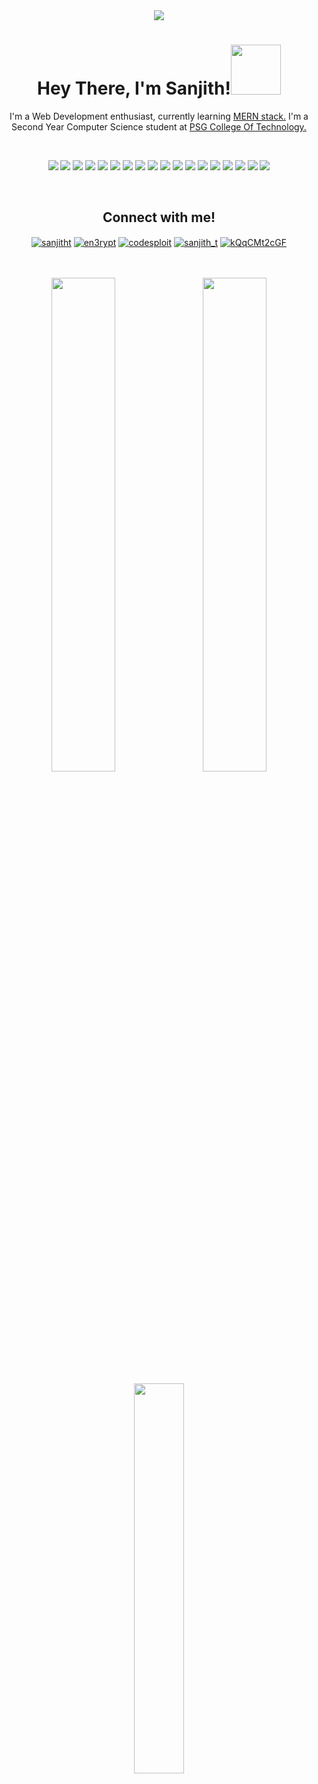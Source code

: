 <!-- https://wallup.net/wp-content/uploads/2018/09/25/621435-minimalism-programming-HTML.jpg -->
<!-- https://media.giphy.com/media/KzJkzjggfGN5Py6nkT/giphy.gif -->
<div align="center">
  <img src="https://jusmarktech.com/public/a/images/pages/web_development.gif"/>
  
 <h1 align="center">Hey There, I'm Sanjith!<img src="https://media.giphy.com/media/3ohhwMDyS6rv3sB8yI/giphy.gif" width="80px"/></h1>
  <p align="center">I'm a Web Development enthusiast, currently learning <a href="https://www.mongodb.com/mern-stack">MERN stack.</a> I'm a Second Year Computer Science student at <a href="https://www.psgtech.edu/">PSG College Of Technology.</a></p><br>


![](https://img.shields.io/badge/c-%2300599C.svg?style=for-the-badge&logo=c&logoColor=white)
![](https://img.shields.io/badge/c++-%2300599C.svg?style=for-the-badge&logo=c%2B%2B&logoColor=white)
![](https://img.shields.io/badge/python-3670A0?style=for-the-badge&logo=python&logoColor=ffdd54)
![](https://img.shields.io/badge/Qt-%23217346.svg?style=for-the-badge&logo=Qt&logoColor=white)
![](https://img.shields.io/badge/django-%23092E20.svg?style=for-the-badge&logo=django&logoColor=white)
![](https://img.shields.io/badge/Oracle-F80000?style=for-the-badge&logo=oracle&logoColor=white)
![](https://img.shields.io/badge/mysql-%2300f.svg?style=for-the-badge&logo=mysql&logoColor=white)
![](https://img.shields.io/badge/MongoDB-%234ea94b.svg?style=for-the-badge&logo=mongodb&logoColor=white)
![](https://img.shields.io/badge/html5-%23E34F26.svg?style=for-the-badge&logo=html5&logoColor=white)
![](https://img.shields.io/badge/css3-%231572B6.svg?style=for-the-badge&logo=css3&logoColor=white)
![](https://img.shields.io/badge/javascript-%23323330.svg?style=for-the-badge&logo=javascript&logoColor=%23F7DF1E)
![](https://img.shields.io/badge/tailwindcss-%2338B2AC.svg?style=for-the-badge&logo=tailwind-css&logoColor=white)
![](https://img.shields.io/badge/react-%2320232a.svg?style=for-the-badge&logo=react&logoColor=%2361DAFB)
![](https://img.shields.io/badge/Next-black?style=for-the-badge&logo=next.js&logoColor=white)
![](https://img.shields.io/badge/node.js-6DA55F?style=for-the-badge&logo=node.js&logoColor=white)
![](https://img.shields.io/badge/express.js-%23404d59.svg?style=for-the-badge&logo=express&logoColor=%2361DAFB)
![](https://img.shields.io/badge/figma-%23F24E1E.svg?style=for-the-badge&logo=figma&logoColor=white)
![](https://img.shields.io/badge/vercel-%23000000.svg?style=for-the-badge&logo=vercel&logoColor=white)


<br><h2 align="center">Connect with me!</h2>
<div align="center">

<a href="https://linkedin.com/in/sanjitht" target="blank"><img align="center" src="https://img.shields.io/badge/linkedin-%230077B5.svg?style=for-the-badge&logo=linkedin&logoColor=white" alt="sanjitht"  /></a>
<a href="https://instagram.com/en3rypt" target="blank"><img align="center" src="https://img.shields.io/badge/instagram-%23E4405F.svg?style=for-the-badge&logo=Instagram&logoColor=white" alt="en3rypt"/></a>
<a href="https://www.youtube.com/c/codesploit" target="blank"><img align="center" src="https://img.shields.io/badge/youtube-%23FF0000.svg?style=for-the-badge&logo=YouTube&logoColor=white" alt="codesploit" /></a>
<a href="https://www.hackerrank.com/sanjith_t" target="blank"><img align="center" src="https://img.shields.io/badge/-Hackerrank-2EC866?style=for-the-badge&logo=HackerRank&logoColor=white" alt="sanjith_t"  /></a>
<a href="https://discord.gg/kQqCMt2cGF" target="blank"><img align="center" src="https://img.shields.io/badge/discord-%237289DA.svg?style=for-the-badge&logo=discord&logoColor=white" alt="kQqCMt2cGF"  /></a>

</div>

<p>
  
  <br><br><img width="45%" src="https://github-readme-streak-stats.herokuapp.com?user=en3rypt&hide_border=true&theme=algolia&date_format=M%20j%5B%2C%20Y%5D"/>&nbsp;&nbsp;&nbsp;
  <img width="45%" src="https://github-readme-stats.vercel.app/api?username=en3rypt&hide_border=true&show_icons=true&theme=algolia" />
  
  <img align="center" width="40%" src="https://github-readme-stats.vercel.app/api/top-langs/?username=en3rypt&hide_border=true&layout=compact&theme=algolia" />
</p>
</div>




